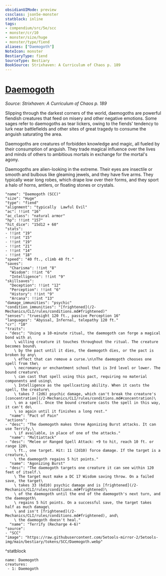 ```yaml
---
obsidianUIMode: preview
cssclass: json5e-monster
statblock: inline
tags:
- compendium/src/5e/scc
- monster/cr/10
- monster/size/huge
- monster/type/fiend
aliases: ["Daemogoth"]
NoteIcon: monster
BestiaryType: fiend
SourceType: Bestiary
BookSource: Strixhaven: A Curriculum of Chaos p. 189
---
```

# [Daemogoth](2-Mechanics\CLI\bestiary\fiend/daemogoth-scc.md)
*Source: Strixhaven: A Curriculum of Chaos p. 189*  

Slipping through the darkest corners of the world, daemogoths are powerful fiendish creatures that feed on misery and other negative emotions. Some sages refer to daemogoths as tear lickers, owing to the fiends' tendency to lurk near battlefields and other sites of great tragedy to consume the anguish saturating the area.

Daemogoths are creatures of forbidden knowledge and magic, all fueled by their consumption of anguish. They trade magical influence over the lives and minds of others to ambitious mortals in exchange for the mortal's agony.

Daemogoths are alien-looking in the extreme. Their eyes are insectile or smooth and bulbous like gleaming jewels, and they have five arms. They typically wear long robes, which drape low over their forms, and they sport a halo of horns, antlers, or floating stones or crystals.

```statblock
"name": "Daemogoth (SCC)"
"size": "Huge"
"type": "fiend"
"alignment": "typically  Lawful Evil"
"ac": !!int "16"
"ac_class": "natural armor"
"hp": !!int "157"
"hit_dice": "15d12 + 60"
"stats":
- !!int "19"
- !!int "15"
- !!int "19"
- !!int "21"
- !!int "14"
- !!int "18"
"speed": "40 ft., climb 40 ft."
"saves":
  "Charisma": !!int "8"
  "Wisdom": !!int "6"
  "Intelligence": !!int "9"
"skillsaves":
  "Deception": !!int "12"
  "Perception": !!int "6"
  "History": !!int "9"
  "Arcana": !!int "13"
"damage_immunities": "psychic"
"condition_immunities": "[frightened](/2-Mechanics/CLI/rules/conditions.md#frightened)"
"senses": "truesight 120 ft., passive Perception 16"
"languages": "Abyssal, Infernal, telepathy 120 ft."
"cr": "10"
"traits":
- "desc": "Using a 10-minute ritual, the daemogoth can forge a magical bond with a\
    \ willing creature it touches throughout the ritual. The creature becomes bound\
    \ by the pact until it dies, the daemogoth dies, or the pact is broken by any\
    \ effect that can remove a curse.\n\nThe daemogoth chooses one spell from the\
    \ necromancy or enchantment school that is 3rd level or lower. The bound creature\
    \ can cast that spell using this pact, requiring no material components and using\
    \ Intelligence as the spellcasting ability. When it casts the spell, the creature\
    \ takes 7 (2d6) psychic damage, which can't break the creature's [concentration](/2-Mechanics/CLI/rules/conditions.md#concentration)\
    \ on a spell. Once the bound creature casts the spell in this way, it can't do\
    \ so again until it finishes a long rest."
  "name": "Pact of Pain"
"actions":
- "desc": "The daemogoth makes three Agonizing Burst attacks. It can use Terrify,\
    \ if available, in place of one of the attacks."
  "name": "Multiattack"
- "desc": "Melee or Ranged Spell Attack: +9 to hit, reach 10 ft. or range 120\
    \ ft., one target. Hit: 11 (2d10) force damage. If the target is a creature,\
    \ the daemogoth regains 5 hit points."
  "name": "Agonizing Burst"
- "desc": "The daemogoth targets one creature it can see within 120 feet of itself.\
    \ The target must make a DC 17 Wisdom saving throw. On a failed save, the target\
    \ takes 33 (6d10) psychic damage and is [frightened](/2-Mechanics/CLI/rules/conditions.md#frightened)\
    \ of the daemogoth until the end of the daemogoth's next turn, and the daemogoth\
    \ regains 5 hit points. On a successful save, the target takes half as much damage\
    \ and isn't [frightened](/2-Mechanics/CLI/rules/conditions.md#frightened), and\
    \ the daemogoth doesn't heal."
  "name": "Terrify (Recharge 4-6)"
"source":
- "SCC"
"image": "https://raw.githubusercontent.com/5etools-mirror-2/5etools-img/main/bestiary/tokens/SCC/Daemogoth.webp"
```
^statblock

```encounter-table
name: Daemogoth
creatures:
 - 1: Daemogoth
```